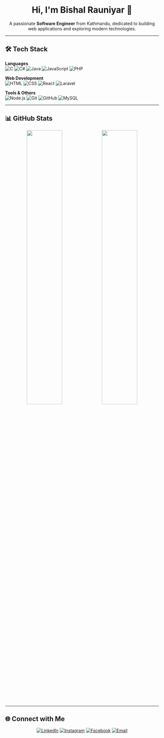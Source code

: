 <h1 align="center">Hi, I'm Bishal Rauniyar 👋</h1>

<p align="center">
A passionate <b>Software Engineer</b> from Kathmandu, dedicated to building web applications and exploring modern technologies.
</p>

---

## 🛠️ Tech Stack  
**Languages**  
![C](https://img.shields.io/badge/-C-05122A?style=flat&logo=c&logoColor=A8B9CC)
![C#](https://img.shields.io/badge/-C%23-05122A?style=flat&logo=csharp&logoColor=239120)
![Java](https://img.shields.io/badge/-Java-05122A?style=flat&logo=java&logoColor=007396)
![JavaScript](https://img.shields.io/badge/-JavaScript-05122A?style=flat&logo=javascript&logoColor=F7DF1E)
![PHP](https://img.shields.io/badge/-PHP-05122A?style=flat&logo=php&logoColor=777BB4)

**Web Development**  
![HTML](https://img.shields.io/badge/-HTML-05122A?style=flat&logo=html5&logoColor=E34F26)
![CSS](https://img.shields.io/badge/-CSS-05122A?style=flat&logo=css3&logoColor=1572B6)
![React](https://img.shields.io/badge/-React-05122A?style=flat&logo=react&logoColor=61DAFB)
![Laravel](https://img.shields.io/badge/-Laravel-05122A?style=flat&logo=laravel&logoColor=FF2D20)

**Tools & Others**  
![Node.js](https://img.shields.io/badge/-Node.js-05122A?style=flat&logo=node.js&logoColor=339933)
![Git](https://img.shields.io/badge/-Git-05122A?style=flat&logo=git&logoColor=F05032)
![GitHub](https://img.shields.io/badge/-GitHub-05122A?style=flat&logo=github&logoColor=181717)
![MySQL](https://img.shields.io/badge/-MySQL-05122A?style=flat&logo=mysql&logoColor=4479A1)

---

## 📊 GitHub Stats  

<div align="center">
  <img src="https://github-readme-stats.vercel.app/api?username=bishalxrauniyar&show_icons=true&theme=radical" width="48%">
  <img src="https://github-readme-stats.vercel.app/api/top-langs/?username=bishalxrauniyar&layout=compact&theme=radical" width="48%">
</div>

---

## 🌐 Connect with Me  
<p align="center">
  <a href="https://www.linkedin.com/in/bishal-rauniyar-42b48a202" target="_blank"><img alt="LinkedIn" src="https://img.shields.io/badge/-LinkedIn-0077B5?style=flat&logo=linkedin&logoColor=white"></a>
  <a href="https://www.instagram.com/bishalxrauniyar" target="_blank"><img alt="Instagram" src="https://img.shields.io/badge/-Instagram-E4405F?style=flat&logo=instagram&logoColor=white"></a>
  <a href="https://www.facebook.com/bishal.rauniyar" target="_blank"><img alt="Facebook" src="https://img.shields.io/badge/-Facebook-1877F2?style=flat&logo=facebook&logoColor=white"></a>
  <a href="mailto:bishal.rauniyar@gmail.com"><img alt="Email" src="https://img.shields.io/badge/-Email-D14836?style=flat&logo=gmail&logoColor=white"></a>
</p>
